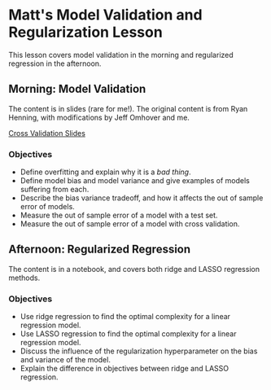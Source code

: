 # Matt's Model Validation and Regularization Lesson

This lesson covers model validation in the morning and regularized regression in the afternoon.

## Morning: Model Validation

The content is in slides (rare for me!).  The original content is from Ryan Henning, with modifications by Jeff Omhover and me.

[Cross Validation Slides](cross-validation-slides.pdf)

### Objectives

  - Define overfitting and explain why it is a *bad thing*.
  - Define model bias and model variance and give examples of models suffering from each.
  - Describe the bias variance tradeoff, and how it affects the out of sample error of models.
  - Measure the out of sample error of a model with a test set.
  - Measure the out of sample error of a model with cross validation.

## Afternoon: Regularized Regression

The content is in a notebook, and covers both ridge and LASSO regression methods.

### Objectives

  - Use ridge regression to find the optimal complexity for a linear regression model.
  - Use LASSO regression to find the optimal complexity for a linear regression model.
  - Discuss the influence of the regularization hyperparameter on the bias and variance of the model.
  - Explain the difference in objectives between ridge and LASSO regression.
